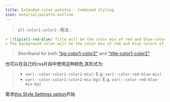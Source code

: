 ```yaml
---
title: Extended color palette - Combined Styling
icon: material/palette-outline
---
```

> `all-color1-color2-`
用法 :
```md
> [!tip|all-red-blue] Title will be the color mix of red and blue colors of this theme
> The background color will be the color mix of red and blue colors of this theme
```
> Shorthand for both ["bg-color1-color2"](。/bg-styling/page-10.md) and ["title-color1-color2"](。/title-styling/page-10.md)

也可以在自己的css片段中使用这种颜色,其形式为:
> - `var(--color-color1-color2-mix)`: E.g. `var(--color-red-blue-mix)`
> - `var(--color-color1-color2-mix-bg)`: E.g. `var(--color-red-blue-mix-bg)`


需求[this Style Settings option](。/。/Style-Settings/Editor/Accent-Colors/index.md#enabled-extended-color-palette)开始